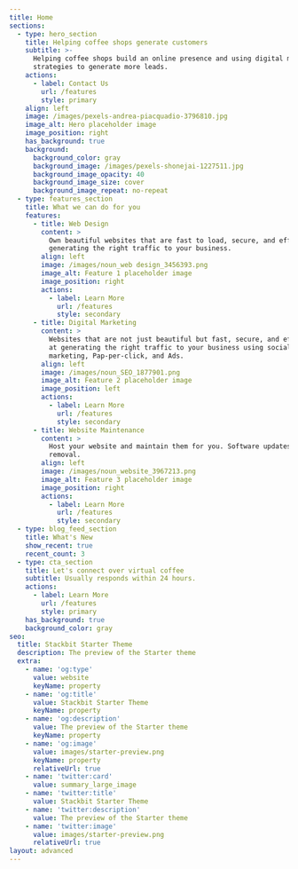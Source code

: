 ```yaml
---
title: Home
sections:
  - type: hero_section
    title: Helping coffee shops generate customers
    subtitle: >-
      Helping coffee shops build an online presence and using digital marketing
      strategies to generate more leads.
    actions:
      - label: Contact Us
        url: /features
        style: primary
    align: left
    image: /images/pexels-andrea-piacquadio-3796810.jpg
    image_alt: Hero placeholder image
    image_position: right
    has_background: true
    background:
      background_color: gray
      background_image: /images/pexels-shonejai-1227511.jpg
      background_image_opacity: 40
      background_image_size: cover
      background_image_repeat: no-repeat
  - type: features_section
    title: What we can do for you
    features:
      - title: Web Design
        content: >
          Own beautiful websites that are fast to load, secure, and effective at
          generating the right traffic to your business.
        align: left
        image: /images/noun_web design_3456393.png
        image_alt: Feature 1 placeholder image
        image_position: right
        actions:
          - label: Learn More
            url: /features
            style: secondary
      - title: Digital Marketing
        content: >
          Websites that are not just beautiful but fast, secure, and effective
          at generating the right traffic to your business using social media
          marketing, Pap-per-click, and Ads. 
        align: left
        image: /images/noun_SEO_1877901.png
        image_alt: Feature 2 placeholder image
        image_position: left
        actions:
          - label: Learn More
            url: /features
            style: secondary
      - title: Website Maintenance
        content: >
          Host your website and maintain them for you. Software updates and bug
          removal.
        align: left
        image: /images/noun_website_3967213.png
        image_alt: Feature 3 placeholder image
        image_position: right
        actions:
          - label: Learn More
            url: /features
            style: secondary
  - type: blog_feed_section
    title: What's New
    show_recent: true
    recent_count: 3
  - type: cta_section
    title: Let's connect over virtual coffee
    subtitle: Usually responds within 24 hours.
    actions:
      - label: Learn More
        url: /features
        style: primary
    has_background: true
    background_color: gray
seo:
  title: Stackbit Starter Theme
  description: The preview of the Starter theme
  extra:
    - name: 'og:type'
      value: website
      keyName: property
    - name: 'og:title'
      value: Stackbit Starter Theme
      keyName: property
    - name: 'og:description'
      value: The preview of the Starter theme
      keyName: property
    - name: 'og:image'
      value: images/starter-preview.png
      keyName: property
      relativeUrl: true
    - name: 'twitter:card'
      value: summary_large_image
    - name: 'twitter:title'
      value: Stackbit Starter Theme
    - name: 'twitter:description'
      value: The preview of the Starter theme
    - name: 'twitter:image'
      value: images/starter-preview.png
      relativeUrl: true
layout: advanced
---
```

